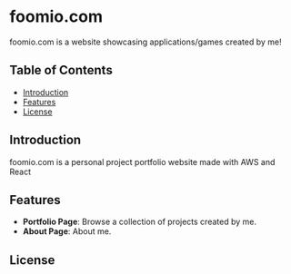 # foomio.com

foomio.com is a website showcasing applications/games created by me!

## Table of Contents
- [Introduction](#introduction)
- [Features](#features)
- [License](#license)

## Introduction
foomio.com is a personal project portfolio website made with AWS and React

## Features
- **Portfolio Page**: Browse a collection of projects created by me.
- **About Page**: About me.


## License
